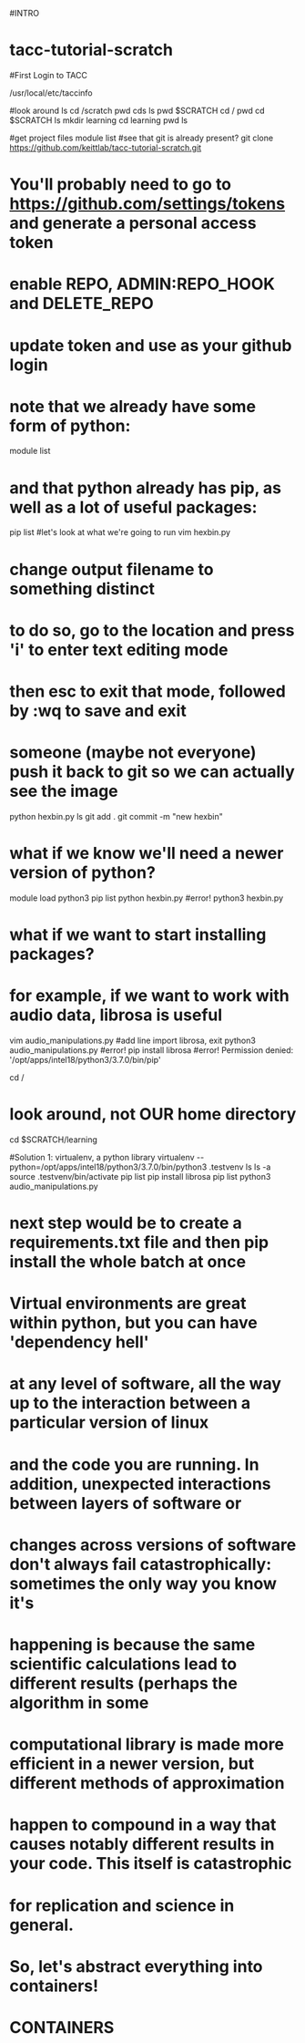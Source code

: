 #INTRO

# tacc-tutorial-scratch

#First Login to TACC

/usr/local/etc/taccinfo

#look around
ls
cd /scratch
pwd
cds
ls
pwd
$SCRATCH
cd /
pwd
cd $SCRATCH
ls
mkdir learning
cd learning
pwd
ls

#get project files
module list 
#see that git is already present?
git clone https://github.com/keittlab/tacc-tutorial-scratch.git
# You'll probably need to go to https://github.com/settings/tokens and generate a personal access token
# enable REPO, ADMIN:REPO_HOOK and DELETE_REPO
# update token and use as your github login

# note that we already have some form of python:
module list
# and that python already has pip, as well as a lot of useful packages:
pip list
#let's look at what we're going to run
vim hexbin.py
# change output filename to something distinct
# to do so, go to the location and press 'i' to enter text editing mode
# then esc to exit that mode, followed by :wq to save and exit
# someone (maybe not everyone) push it back to git so we can actually see the image
python hexbin.py
ls
git add .
git commit -m "new hexbin"

# what if we know we'll need a newer version of python?
module load python3
pip list
python hexbin.py
#error!
python3 hexbin.py

# what if we want to start installing packages?
# for example, if we want to work with audio data, librosa is useful
vim audio_manipulations.py 
#add line import librosa, exit
python3 audio_manipulations.py 
#error!
pip install librosa
#error!
Permission denied: '/opt/apps/intel18/python3/3.7.0/bin/pip'

cd /
# look around, not OUR home directory
cd $SCRATCH/learning

#Solution 1: virtualenv, a python library
virtualenv --python=/opt/apps/intel18/python3/3.7.0/bin/python3 .testvenv
ls
ls -a
source .testvenv/bin/activate
pip list
pip install librosa
pip list
python3 audio_manipulations.py 

# next step would be to create a requirements.txt file and then pip install the whole batch at once

# Virtual environments are great within python, but you can have 'dependency hell'
# at any level of software, all the way up to the interaction between a particular version of linux
# and the code you are running. In addition, unexpected interactions between layers of software or 
# changes across versions of software don't always fail catastrophically: sometimes the only way you know it's 
# happening is because the same  scientific calculations lead to different results (perhaps the algorithm in some 
# computational library is made more efficient in a newer version, but different methods of approximation
# happen to compound in a way that causes notably different results in your code. This itself is catastrophic
# for replication and science in general.

# So, let's abstract everything into containers!

# CONTAINERS








